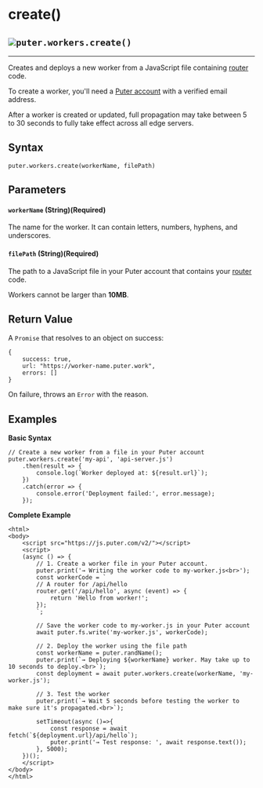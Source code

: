 # create()
![](https://docs.puter.com/./assets/img/function.svg)`puter.workers.create()`
-------------------------------------------------------

* * *

Creates and deploys a new worker from a JavaScript file containing [router](../router) code.

To create a worker, you'll need a [Puter account](https://puter.com/) with a verified email address.

After a worker is created or updated, full propagation may take between 5 to 30 seconds to fully take effect across all edge servers.

[](#syntax)Syntax
-----------------

```
puter.workers.create(workerName, filePath)

```


[](#parameters)Parameters
-------------------------

#### [](#-code-workername-code-string-required-)`workerName` (String)(Required)

The name for the worker. It can contain letters, numbers, hyphens, and underscores.

#### [](#-code-filepath-code-string-required-)`filePath` (String)(Required)

The path to a JavaScript file in your Puter account that contains your [router](../router) code.

Workers cannot be larger than **10MB**.

[](#return-value)Return Value
-----------------------------

A `Promise` that resolves to an object on success:

```
{
    success: true,
    url: "https://worker-name.puter.work",
    errors: []
}

```


On failure, throws an `Error` with the reason.

[](#examples)Examples
---------------------

**Basic Syntax**

```
// Create a new worker from a file in your Puter account
puter.workers.create('my-api', 'api-server.js')
    .then(result => {
        console.log(`Worker deployed at: ${result.url}`);
    })
    .catch(error => {
        console.error('Deployment failed:', error.message);
    });

```


**Complete Example**

```
<html>
<body>
    <script src="https://js.puter.com/v2/"></script>
    <script>
    (async () => {
        // 1. Create a worker file in your Puter account.
        puter.print('→ Writing the worker code to my-worker.js<br>');
        const workerCode = `
        // A router for /api/hello
        router.get('/api/hello', async (event) => {
            return 'Hello from worker!';
        });
        `;

        // Save the worker code to my-worker.js in your Puter account
        await puter.fs.write('my-worker.js', workerCode);

        // 2. Deploy the worker using the file path
        const workerName = puter.randName();
        puter.print(`→ Deploying ${workerName} worker. May take up to 10 seconds to deploy.<br>`);
        const deployment = await puter.workers.create(workerName, 'my-worker.js');
        
        // 3. Test the worker
        puter.print(`→ Wait 5 seconds before testing the worker to make sure it's propagated.<br>`);

        setTimeout(async ()=>{
            const response = await fetch(`${deployment.url}/api/hello`);
            puter.print('→ Test response: ', await response.text());
        }, 5000);
    })();
    </script>
</body>
</html>

```
